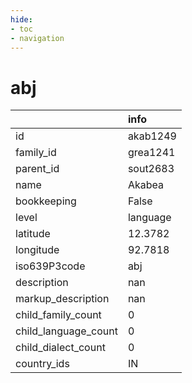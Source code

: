 ```yaml
---
hide:
- toc
- navigation
---
```

# abj
|                      | info     |
|:---------------------|:---------|
| id                   | akab1249 |
| family_id            | grea1241 |
| parent_id            | sout2683 |
| name                 | Akabea   |
| bookkeeping          | False    |
| level                | language |
| latitude             | 12.3782  |
| longitude            | 92.7818  |
| iso639P3code         | abj      |
| description          | nan      |
| markup_description   | nan      |
| child_family_count   | 0        |
| child_language_count | 0        |
| child_dialect_count  | 0        |
| country_ids          | IN       |